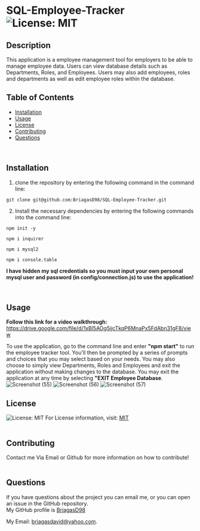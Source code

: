 # SQL-Employee-Tracker  ![License: MIT](https://img.shields.io/badge/License-MIT-yellow.svg)

  ## Description
  This application is a employee management tool for employers to be able to manage employee data. Users can view database details such as Departments,
  Roles, and Employees. Users may also add employees, roles and departments as well as edit employee roles within the database.

  ## Table of Contents
  * [Installation](#Installation)
  * [Usage](#Usage)
  * [License](#License)
  * [Contributing](#Contributing)
  * [Questions](#Questions)
  <br/>
  
  ## Installation
  1) clone the repository by entering the following command in the command line: <br/> 
  ```
  git clone git@github.com:BriagasD98/SQL-Employee-Tracker.git
  ```
  2) Install the necessary dependencies by entering the following commands into the command line: <br/>
  ```
  npm init -y
  ```
  ```
  npm i inquirer
  ```
  ```
  npm i mysql2
  ```
  ```
  npm i console.table
  ```
  **I have hidden my sql credentials so you must input your own personal mysql user and password (in config/connection.js) to use the application!**
  
  <br/>
  
  ## Usage
  **Follow this link for a video walkthrough:** https://drive.google.com/file/d/1xBl5AOg5ijcTkqP6MnaPx5FdAbn31gF8/view
  <br/>
  
  To use the application, go to the command line and enter **"npm start"** to run the employee tracker tool. You'll then be prompted
  by a series of prompts and choices that you may select based on your needs. You may also choose to simply view Departments,
  Roles and Employees and exit the application without making changes to the database. You may exit the application at any time
  by selecting **"EXIT Employee Database**.
  <br/>
  ![Screenshot (55)](https://user-images.githubusercontent.com/83102464/127918249-853227a4-3c64-436d-a327-8554a280f9ed.png)
  ![Screenshot (56)](https://user-images.githubusercontent.com/83102464/127918275-72d6ea46-d618-4fe5-b153-d888df91fa07.png)
  ![Screenshot (57)](https://user-images.githubusercontent.com/83102464/127918293-d764dec5-05fe-4649-ab21-d5c1920369f3.png)
  <br/>
  ## License
  ![License: MIT](https://img.shields.io/badge/License-MIT-yellow.svg)
  For License information, visit:
  [MIT](https://opensource.org/licenses/MIT)
  <br/>
  <br/>
  ## Contributing
  Contact me Via Email or Github for more information on how to contribute!
  <br/>
  <br/>
  
  ## Questions  
  If you have questions about the project you can email me, or you can open an issue in the GitHub repository.
  <br/>
  My GitHub profile is [BriagasD98](https://github.com/BriagasD98)  
    
  My Email: [briagasdavid@yahoo.com](mailto:briagasdavid@yahoo.com).
